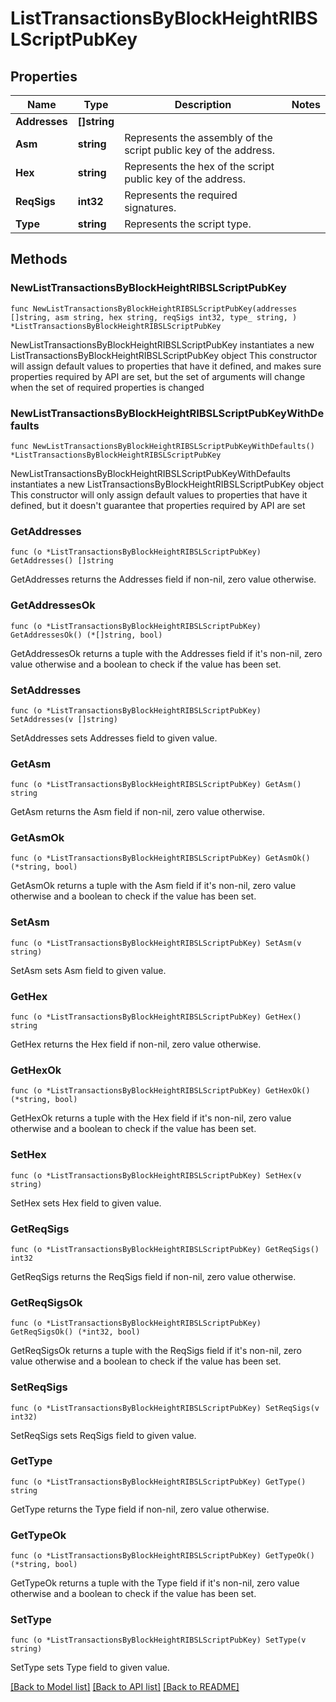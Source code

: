# ListTransactionsByBlockHeightRIBSLScriptPubKey

## Properties

Name | Type | Description | Notes
------------ | ------------- | ------------- | -------------
**Addresses** | **[]string** |  | 
**Asm** | **string** | Represents the assembly of the script public key of the address. | 
**Hex** | **string** | Represents the hex of the script public key of the address. | 
**ReqSigs** | **int32** | Represents the required signatures. | 
**Type** | **string** | Represents the script type. | 

## Methods

### NewListTransactionsByBlockHeightRIBSLScriptPubKey

`func NewListTransactionsByBlockHeightRIBSLScriptPubKey(addresses []string, asm string, hex string, reqSigs int32, type_ string, ) *ListTransactionsByBlockHeightRIBSLScriptPubKey`

NewListTransactionsByBlockHeightRIBSLScriptPubKey instantiates a new ListTransactionsByBlockHeightRIBSLScriptPubKey object
This constructor will assign default values to properties that have it defined,
and makes sure properties required by API are set, but the set of arguments
will change when the set of required properties is changed

### NewListTransactionsByBlockHeightRIBSLScriptPubKeyWithDefaults

`func NewListTransactionsByBlockHeightRIBSLScriptPubKeyWithDefaults() *ListTransactionsByBlockHeightRIBSLScriptPubKey`

NewListTransactionsByBlockHeightRIBSLScriptPubKeyWithDefaults instantiates a new ListTransactionsByBlockHeightRIBSLScriptPubKey object
This constructor will only assign default values to properties that have it defined,
but it doesn't guarantee that properties required by API are set

### GetAddresses

`func (o *ListTransactionsByBlockHeightRIBSLScriptPubKey) GetAddresses() []string`

GetAddresses returns the Addresses field if non-nil, zero value otherwise.

### GetAddressesOk

`func (o *ListTransactionsByBlockHeightRIBSLScriptPubKey) GetAddressesOk() (*[]string, bool)`

GetAddressesOk returns a tuple with the Addresses field if it's non-nil, zero value otherwise
and a boolean to check if the value has been set.

### SetAddresses

`func (o *ListTransactionsByBlockHeightRIBSLScriptPubKey) SetAddresses(v []string)`

SetAddresses sets Addresses field to given value.


### GetAsm

`func (o *ListTransactionsByBlockHeightRIBSLScriptPubKey) GetAsm() string`

GetAsm returns the Asm field if non-nil, zero value otherwise.

### GetAsmOk

`func (o *ListTransactionsByBlockHeightRIBSLScriptPubKey) GetAsmOk() (*string, bool)`

GetAsmOk returns a tuple with the Asm field if it's non-nil, zero value otherwise
and a boolean to check if the value has been set.

### SetAsm

`func (o *ListTransactionsByBlockHeightRIBSLScriptPubKey) SetAsm(v string)`

SetAsm sets Asm field to given value.


### GetHex

`func (o *ListTransactionsByBlockHeightRIBSLScriptPubKey) GetHex() string`

GetHex returns the Hex field if non-nil, zero value otherwise.

### GetHexOk

`func (o *ListTransactionsByBlockHeightRIBSLScriptPubKey) GetHexOk() (*string, bool)`

GetHexOk returns a tuple with the Hex field if it's non-nil, zero value otherwise
and a boolean to check if the value has been set.

### SetHex

`func (o *ListTransactionsByBlockHeightRIBSLScriptPubKey) SetHex(v string)`

SetHex sets Hex field to given value.


### GetReqSigs

`func (o *ListTransactionsByBlockHeightRIBSLScriptPubKey) GetReqSigs() int32`

GetReqSigs returns the ReqSigs field if non-nil, zero value otherwise.

### GetReqSigsOk

`func (o *ListTransactionsByBlockHeightRIBSLScriptPubKey) GetReqSigsOk() (*int32, bool)`

GetReqSigsOk returns a tuple with the ReqSigs field if it's non-nil, zero value otherwise
and a boolean to check if the value has been set.

### SetReqSigs

`func (o *ListTransactionsByBlockHeightRIBSLScriptPubKey) SetReqSigs(v int32)`

SetReqSigs sets ReqSigs field to given value.


### GetType

`func (o *ListTransactionsByBlockHeightRIBSLScriptPubKey) GetType() string`

GetType returns the Type field if non-nil, zero value otherwise.

### GetTypeOk

`func (o *ListTransactionsByBlockHeightRIBSLScriptPubKey) GetTypeOk() (*string, bool)`

GetTypeOk returns a tuple with the Type field if it's non-nil, zero value otherwise
and a boolean to check if the value has been set.

### SetType

`func (o *ListTransactionsByBlockHeightRIBSLScriptPubKey) SetType(v string)`

SetType sets Type field to given value.



[[Back to Model list]](../README.md#documentation-for-models) [[Back to API list]](../README.md#documentation-for-api-endpoints) [[Back to README]](../README.md)


